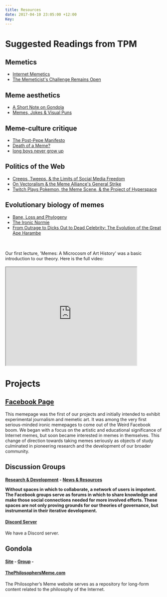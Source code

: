 ```yaml
---
title: Resources
date: 2017-04-10 23:05:00 +12:00
Key: 
---
```


<h1>Suggested Readings from TPM</h1>


<h2>Memetics</h2>
<ul class="about-list">
<li><a href="{{ site.baseurl }}/2017/01/26/internetmemetics/">Internet Memetics</a></li>
<li><a href="{{ site.basurl }}/2018/11/15/the-memeticists-challenge-remains-open/">The Memeticist's Challenge Remains Open</a></li>
</ul>
<h2>Meme aesthetics</h2>
<ul class="about-list">
<li><a href="{{ site.baseurl }}/2015/11/29/a-short-note-on-gondola/">A Short Note on Gondola</a></li>
<li><a href="{{ site.baseurl }}/2018/03/27/memes-jokes-and-visual-puns/">Memes, Jokes & Visual Puns</a></li>
</ul>
<h2>Meme-culture critique</h2>
<ul class="about-list">
<li><a href="{{ site.baseurl }}/2016/01/29/the-post-pepe-manifesto/">The Post-Pepe Manifesto</a></li>
<li><a href="{{ site.baseurl }}/2016/03/03/death-of-a-meme-or-how-leo-learned-to-stop-worrying-and-love-the-bear/">Death of a Meme?</a></li>
<li><a href="{{ site.baseurl }}/2016/03/23/long-boys-never-grow-up/">long boys never grow up</a></li>
</ul>
<h2>Politics of the Web</h2>
<ul class="about-list">
<li><a href="{{ site.baseurl }}/2016/04/15/social-media-freedom/">Creeps, Tweeps, & the Limits of Social Media Freedom</a></li>
<li><a href="{{ site.baseurl }}/2016/10/27/on-vectoralism-and-the-meme-alliance/">On Vectoralism & the Meme Alliance's General Strike</a></li>
<li><a href="{{ site.baseurl }}/2016/10/27/twitch-plays-pokemon/">Twitch Plays Pokemon, the Meme Scene, & the Project of Hyperspace</a></li>
</ul>
<h2>Evolutionary biology of memes</h2>
<ul class="about-list">
<li><a href="{{ site.baseurl }}/2015/11/26/bane-loss-and-phylogeny/">Bane, Loss and Phylogeny</a></li>
<li><a href="{{ site.baseurl }}/2015/12/18/the-ironic-normie/">The Ironic Normie</a></li>
<li><a href="{{ site.baseurl }}/2016/10/14/what-we-talk-about-harambe/">From Outrage to Dicks Out to Dead Celebrity: The Evolution of the Great Ape Harambe</a></li>
</ul>
<p class="home">
<br>
<br>
Our first lecture, 'Memes: A Microcosm of Art History' was a basic introduction to our theory.
Here is the full video:
<br>
<br>
<iframe width="420" height="315"
src="https://www.youtube.com/embed/zXEpC5hHTRU?list=PLbRNdtOn8CjOZYsLI13poGPnDqSeZIdAW">
</iframe>
</p>

<h1>Projects</h1>

<h2><a href="https://www.facebook.com/thephilosophersmeme">Facebook Page</a></h2>

<p>This memepage was the first of our projects and initially intended to exhibit experimental journalism and memetic art. It was among the very first serious-minded ironic memepages to come out of the Weird Facebook boom. We began with a focus on the artistic and educational significance of Internet memes, but soon became interested in memes in themselves. This change of direction towards taking memes seriously as objects of study culminated in pioneering research and the development of our broader community.</p>

<h2>Discussion Groups</h2>
<h4><a href="https://www.facebook.com/groups/sophismo">Research & Development</a> - <a href="https://www.facebook.com/groups/memetics">News & Resources</a>
<p>Without spaces in which to collaborate, a network of users is impotent. The Facebook groups serve as forums in which to share knowledge and make those social connections needed for more involved efforts. These spaces are not only proving grounds for our theories of governance, but instrumental in their iterative development.</p>

<h4><a href="https://discord.me/thephilosophersmeme">Discord Server</a></h4>
<p>We have a Discord server.</p>

<h2>Gondola</h2>
<h4><a href="https://gondola.space">Site</a> - <a href="https://www.facebook.com/groups/gondolaspace/"><nobr>Group</nobr></a> - <h4><a href="https://discord.me/gondola><nobr>Discord Server</nobr></a></h4>
<p>A Gondola OC artists' collective operated by Seong since 2015.</p>

<p>The Philosopher’s Meme supports memetic biodiversity.<br>We operate an eco-sanctuary dedicated to the conservation of Gondola, an endangered species of Post-ironic meme.</p>

<h2><a href="https://thephilosophersmeme.com">ThePhilosophersMeme.com</a></h2>
<p>The Philosopher’s Meme website serves as a repository for long-form content related to the philosophy of the Internet.</p>

